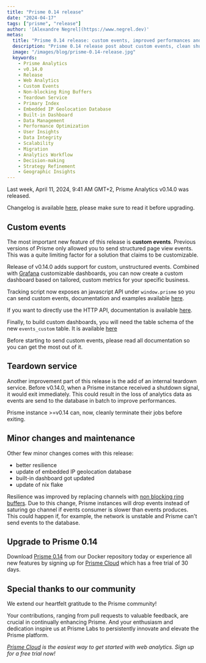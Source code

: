 ```yaml
---
title: "Prisme 0.14 release"
date: "2024-04-17"
tags: ["prisme", "release"]
author: '[Alexandre Negrel](https://www.negrel.dev)'
metas:
  title: "Prisme 0.14 release: custom events, improved performances and clean shutdown!"
  description: "Prisme 0.14 release post about custom events, clean shutdown and better performance!"
  image: "/images/blog/prisme-0.14-release.jpg"
  keywords:
    - Prisme Analytics
    - v0.14.0
    - Release
    - Web Analytics
    - Custom Events
    - Non-blocking Ring Buffers
    - Teardown Service
    - Primary Index
    - Embedded IP Geolocation Database
    - Built-in Dashboard
    - Data Management
    - Performance Optimization
    - User Insights
    - Data Integrity
    - Scalability
    - Migration
    - Analytics Workflow
    - Decision-making
    - Strategy Refinement
    - Geographic Insights
---
```


Last week, April 11, 2024, 9:41 AM GMT+2, Prisme Analytics v0.14.0 was released.

Changelog is available
[here](https://github.com/prismelabs/analytics/releases/tag/v0.14.0), please
make sure to read it before upgrading.

## Custom events

The most important new feature of this release is **custom events**. Previous
versions of Prisme only allowed you to send structured page view events. This
was a quite limiting factor for a solution that claims to be customizable.

Release of v0.14.0 adds support for custom, unstructured events. Combined with
[Grafana](https://grafana.com) customizable dashboards, you can now create a
custom dashboard based on tailored, custom metrics for your specific business.

Tracking script now exposes an javascript API under `window.prisme` so you can
send custom events, documentation and examples available
[here](/docs/references/tracking-script#custom-events).

If you want to directly use the HTTP API, documentation is available
[here](/docs/references/http#custom-events).

Finally, to build custom dashboards, you will need the table schema of the new
`events_custom` table. It is available
[here](/docs/references/clickhouse#custom-events)

Before starting to send custom events, please read all documentation so you can
get the most out of it.

## Teardown service

Another improvement part of this release is the add of an internal teardown
service. Before v0.14.0, when a Prisme instance received a shutdown signal, it
would exit immediately. This could result in the loss of analytics data as
events are send to the database in batch to improve performances.

Prisme instance >=v0.14 can, now, cleanly terminate their jobs before exiting.

## Minor changes and maintenance

Other few minor changes comes with this release:

- better resilience
- update of embedded IP geolocation database
- built-in dashboard got updated
- update of nix flake

Resilience was improved by replacing channels with
[non blocking ring buffers](https://github.com/negrel/ringo). Due to this
change, Prisme instances will drop events instead of saturing go channel if
events consumer is slower than events produces. This could happen if, for
example, the network is unstable and Prisme can't send events to the database.

## Upgrade to Prisme 0.14

Download [Prisme 0.14](https://hub.docker.com/r/prismelabs/analytics) from our
Docker repository today or experience all new features by signing up for
[Prisme Cloud](https://app.prismeanalytics.com/) which has a free trial of 30
days.

## Special thanks to our community

We extend our heartfelt gratitude to the Prisme community!

Your contributions, ranging from pull requests to valuable feedback, are crucial
in continually enhancing Prisme. And your enthusiasm and dedication inspire us
at Prisme Labs to persistently innovate and elevate the Prisme platform.

_[Prisme Cloud](https://app.prismeanalytics.com) is the easiest way to get
started with web analytics. Sign up for a free trial now!_
